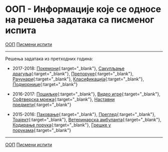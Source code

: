 # ООП - Информације које се односе на решења задатака са писменог испита

[ООП](../../README.md) [Писмени испити](../README.md)

---

Решења задатака из претходних година:

* 2017-2018: [Покемони](./rokovi/oop.2017.2018.jun1.pokemoni.zip){:target="_blank"}, [Сакупљање драгуља](./rokovi/oop.2017.2018.jun1.sakupljanjeDragulja.zip){:target="_blank"}, [Препоруке](./rokovi/oop.2017.2018.jun2.preporuke.zip){:target="_blank"}, [Рачунари](./rokovi/oop.2017.2018.jun2.racunari.zip){:target="_blank"}, [Класификација](./rokovi/oop.2017.2018.sept1.klasifikacija.zip){:target="_blank"}, [Подморнице](./rokovi/oop.2017.2018.sept2.podmornice.zip){:target="_blank"}

* 2016-2017: [Пошиљке](./rokovi/oop.2016.2017.jun1.posiljke.zip){:target="_blank"}, [Видео игре](./rokovi/oop.2016.2017.jun1.videoIgre.zip){:target="_blank"}, [Софтверска мрежа](./rokovi/oop.2016.2017.jun2.softverskaMreza.zip){:target="_blank"}, [Наставни предмети](./rokovi/oop.2016.2017.sept1.nastavniPredmeti.zip){:target="_blank"}

* 2015-2016: [Паковање](./rokovi/oop.2015.2016.jun1.pakovanje.zip){:target="_blank"}, [Преглед](./rokovi/oop.2015.2016.jun1.pregled.zip){:target="_blank"}, [Трајект](./rokovi/oop.2015.2016.jun2.trajekt.zip){:target="_blank"}, [Ветеринарска амбуланта](./rokovi/oop.2015.2016.jun2.veterinar.zip){:target="_blank"}, [Кодирање порука](./rokovi/oop.2015.2016.sept1.porukeKodiranje.zip){:target="_blank"}, [Грешке у порукама](./rokovi/oop.2015.2016.sept2.porukeGreske.zip){:target="_blank"} 


---

[ООП](../../README.md) [Писмени испити](../README.md)